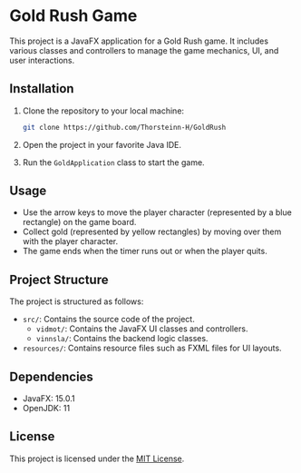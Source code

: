 # Gold Rush Game

This project is a JavaFX application for a Gold Rush game. It includes various classes and controllers to manage the game mechanics, UI, and user interactions.

## Installation

1. Clone the repository to your local machine:

    ```bash
    git clone https://github.com/Thorsteinn-H/GoldRush
    ```

2. Open the project in your favorite Java IDE.

3. Run the `GoldApplication` class to start the game.

## Usage

- Use the arrow keys to move the player character (represented by a blue rectangle) on the game board.
- Collect gold (represented by yellow rectangles) by moving over them with the player character.
- The game ends when the timer runs out or when the player quits.

## Project Structure

The project is structured as follows:

- `src/`: Contains the source code of the project.
  - `vidmot/`: Contains the JavaFX UI classes and controllers.
  - `vinnsla/`: Contains the backend logic classes.
- `resources/`: Contains resource files such as FXML files for UI layouts.

## Dependencies

- JavaFX: 15.0.1
- OpenJDK: 11

## License

This project is licensed under the [MIT License](LICENSE).
